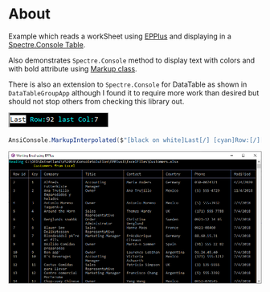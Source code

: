 ﻿# About

Example which reads a workSheet using [EPPlus](https://www.epplussoftware.com/en) and displaying in a [Spectre.Console Table](https://spectreconsole.net/widgets/table).

Also demonstrates `Spectre.Console`  method to display text with colors and with bold attribute using [Markup class](https://spectreconsole.net/markup).

There is also an extension to `Spectre.Console` for DataTable as shown in `DataTableGroupApp` although I found it to require more work than desired but should not stop others from checking this library out.

![Markup1](assets/Markup1.png)

```csharp
AnsiConsole.MarkupInterpolated($"[black on white]Last[/] [cyan]Row:[/][b]{lastRow}[/] [cyan]last Col:[/][b]{lastColumn}[/]");
```

![Work Sheet](assets/workSheet.png)